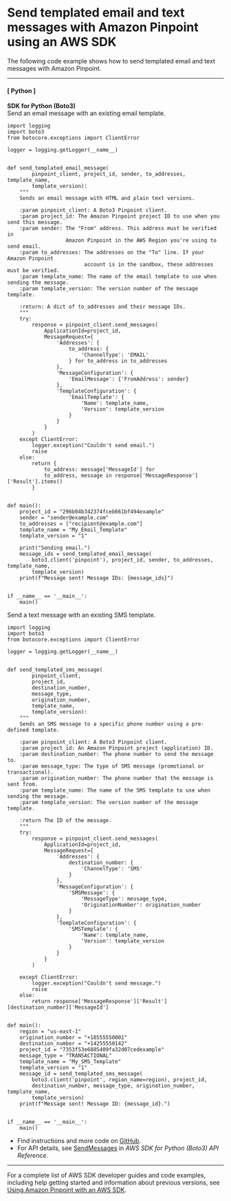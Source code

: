 # Send templated email and text messages with Amazon Pinpoint using an AWS SDK<a name="example_pinpoint_SendMessages_Templated_section"></a>

The following code example shows how to send templated email and text messages with Amazon Pinpoint\.

------
#### [ Python ]

**SDK for Python \(Boto3\)**  
Send an email message with an existing email template\.  

```
import logging
import boto3
from botocore.exceptions import ClientError

logger = logging.getLogger(__name__)


def send_templated_email_message(
        pinpoint_client, project_id, sender, to_addresses, template_name,
        template_version):
    """
    Sends an email message with HTML and plain text versions.

    :param pinpoint_client: A Boto3 Pinpoint client.
    :param project_id: The Amazon Pinpoint project ID to use when you send this message.
    :param sender: The "From" address. This address must be verified in
                   Amazon Pinpoint in the AWS Region you're using to send email.
    :param to_addresses: The addresses on the "To" line. If your Amazon Pinpoint
                         account is in the sandbox, these addresses must be verified.
    :param template_name: The name of the email template to use when sending the message.
    :param template_version: The version number of the message template.

    :return: A dict of to_addresses and their message IDs.
    """
    try:
        response = pinpoint_client.send_messages(
            ApplicationId=project_id,
            MessageRequest={
                'Addresses': {
                    to_address: {
                        'ChannelType': 'EMAIL'
                    } for to_address in to_addresses
                },
                'MessageConfiguration': {
                    'EmailMessage': {'FromAddress': sender}
                },
                'TemplateConfiguration': {
                    'EmailTemplate': {
                        'Name': template_name,
                        'Version': template_version
                    }
                }
            }
        )
    except ClientError:
        logger.exception("Couldn't send email.")
        raise
    else:
        return {
            to_address: message['MessageId'] for
            to_address, message in response['MessageResponse']['Result'].items()
        }


def main():
    project_id = "296b04b342374fceb661bf494example"
    sender = "sender@example.com"
    to_addresses = ["recipient@example.com"]
    template_name = "My_Email_Template"
    template_version = "1"

    print("Sending email.")
    message_ids = send_templated_email_message(
        boto3.client('pinpoint'), project_id, sender, to_addresses, template_name,
        template_version)
    print(f"Message sent! Message IDs: {message_ids}")


if __name__ == '__main__':
    main()
```
Send a text message with an existing SMS template\.  

```
import logging
import boto3
from botocore.exceptions import ClientError

logger = logging.getLogger(__name__)


def send_templated_sms_message(
        pinpoint_client,
        project_id,
        destination_number,
        message_type,
        origination_number,
        template_name,
        template_version):
    """
    Sends an SMS message to a specific phone number using a pre-defined template.

    :param pinpoint_client: A Boto3 Pinpoint client.
    :param project_id: An Amazon Pinpoint project (application) ID.
    :param destination_number: The phone number to send the message to.
    :param message_type: The type of SMS message (promotional or transactional).
    :param origination_number: The phone number that the message is sent from.
    :param template_name: The name of the SMS template to use when sending the message.
    :param template_version: The version number of the message template.

    :return The ID of the message.
    """
    try:
        response = pinpoint_client.send_messages(
            ApplicationId=project_id,
            MessageRequest={
                'Addresses': {
                    destination_number: {
                        'ChannelType': 'SMS'
                    }
                },
                'MessageConfiguration': {
                    'SMSMessage': {
                        'MessageType': message_type,
                        'OriginationNumber': origination_number
                    }
                },
                'TemplateConfiguration': {
                    'SMSTemplate': {
                        'Name': template_name,
                        'Version': template_version
                    }
                }
            }
        )

    except ClientError:
        logger.exception("Couldn't send message.")
        raise
    else:
        return response['MessageResponse']['Result'][destination_number]['MessageId']


def main():
    region = "us-east-1"
    origination_number = "+18555550001"
    destination_number = "+14255550142"
    project_id = "7353f53e6885409fa32d07cedexample"
    message_type = "TRANSACTIONAL"
    template_name = "My_SMS_Template"
    template_version = "1"
    message_id = send_templated_sms_message(
        boto3.client('pinpoint', region_name=region), project_id,
        destination_number, message_type, origination_number, template_name,
        template_version)
    print(f"Message sent! Message ID: {message_id}.")


if __name__ == '__main__':
    main()
```
+  Find instructions and more code on [GitHub](https://github.com/awsdocs/aws-doc-sdk-examples/tree/main/python/example_code/pinpoint#code-examples)\. 
+  For API details, see [SendMessages](https://docs.aws.amazon.com/goto/boto3/pinpoint-2016-12-01/SendMessages) in *AWS SDK for Python \(Boto3\) API Reference*\. 

------

For a complete list of AWS SDK developer guides and code examples, including help getting started and information about previous versions, see [Using Amazon Pinpoint with an AWS SDK](sdk-general-information-section.md)\.